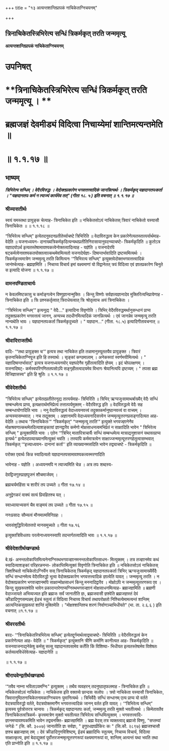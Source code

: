 +++
title = "१३ अत्यन्तशान्तिप्रापकं नाचिकेताग्निचयनम्"

+++


## त्रिनाचिकेतस्त्रिभिरेत्य सन्धिं त्रिकर्मकृत् तरति जन्ममृत्यू

**अत्यन्तशान्तिप्रापकं नाचिकेताग्निचयनम्**

# **उपनिषत्**

# **त्रिनाचिकेतस्त्रिभिरेत्य सन्धिं त्रिकर्मकृत् तरति जन्ममृत्यू । **

# **ब्रह्मजज्ञं देवमीड्यं विदित्वा निचाय्येमां शान्तिमत्यन्तमेति ॥**

# **॥ १.१.१७ ॥**

## **भाष्यम्**

***त्रिभिरेत्य सन्धिम् । वेदैरविरुद्धः । वेदोक्तप्रकारेण भगवत्तत्त्वादिकं जानन्नित्यर्थः । त्रिकर्मकृद् यज्ञदानतपःकर्ता । "यज्ञदानतपः कर्म न त्याज्यं कार्यमेव तत्" (गीता १८. ५ ) इति वचनात् ॥ १.१.१७ ॥***

### **श्रीव्यासतीर्थः**

स्वयं यमस्तथा प्रायुङ्क चेत्याह- त्रिनाचिकेत इति ॥ नचिकेतसोऽयं नाचिकेतस् त्रिवारं नाचिकेतो यस्यासौ त्रिनाचिकेतः ॥ ॥ १.१.१८ ॥

“त्रिभिरेत्य सन्धिम्" इत्येतदनुवदनप्रतीतेर्व्याचष्टे त्रिभिरिति ॥ वेदाविरुद्धत्व केन प्रकारेणेत्यतस्तात्पर्यार्थमाह- वेदेति ॥ यजनाध्ययन- दानाख्यत्रिकर्मकृदित्यन्यथाप्रतीतिनिरासायानुवदन्व्याचष्टे- त्रिकर्मकृदिति ॥ कुतोऽत्र यज्ञादयोऽर्थ इत्यतस्तेषामावश्यकत्वेनोक्तत्वादित्याह - यज्ञेति ॥ यजनादेरपि षट्कर्मत्वेनावश्यकतयोक्तत्वात्कथमेवमित्यतो यजनादेर्यज्ञा- दिष्वन्तर्भावादिति द्रष्टव्यमित्यर्थः । त्रिकर्मकृत्त्वमात्रेण जन्ममृत्यू तरति किमित्यनः ‘“त्रिभिरत्य सन्धिम्" इत्युक्तवेदोक्तभगवत्तत्त्वादिकं जानंश्चेत्याह- ब्रह्मज्ञमिति । निचाय्य विचार्य इमां वक्ष्यमाणां यो विद्वानेतत् त्रयं विदित्वा एवं ज्ञातप्रकारेण चिनुते स इत्यादि योजना ॥ १.१.१७ ॥

### **वामनपण्डिताचार्यः**

न केवलमिष्टकासु च कर्माङ्गत्वेन विष्णुज्ञानान्मुक्तिः । किन्तु विष्णोः सर्वज्ञत्वज्ञानादेव मुक्तिरित्यभिप्रायेणाह - त्रिनाचिकेत इति ॥ त्रिः प्रश्नकर्तृत्वात् त्रिराधेयत्वात् त्रिः श्रोतृत्वाच अयं त्रिनाचिकेतः ।

‘“त्रिभिरेत्य सन्धिम्’” इत्यनूद्य " वेदैः..." इत्यादिना विवृणोति । त्रिभिर् वेदैरविरुद्धमर्थानुसन्धानं प्राप्य तदुक्तप्रकारेण भगवत्तत्वं जानन्, अन्यच्च तदधीनमित्यादिकं जानन्नित्यर्थः । एवं जानन्नेव जन्ममृत्यू तरति नान्यथेति भावः । यज्ञदानतपःकर्ता त्रिकर्मकृदुच्यते । " यज्ञदान...” (गीता. १८.५) इत्यादिगीतावचनात् ॥ १.१.१७ ॥

### **श्रीवादिराजतीर्थः**

वादि- ‘“तथा प्रायुङ्क्त च’” इत्यत्र तथा नाचिकेत इति तन्नामानुस्यूततयैव प्रायुङ्क्त । त्रिवारं कृतनाचिकेताग्निपूज इति हि तस्यार्थः । सृङ्कां कण्ठमालाम् । अनेकरूपां स्वर्णमयीमित्यर्थः । " यज्ञादिष्वन्तर्भावात्" इत्यत्र यजनाध्ययनयोर् यज्ञपदेनैव गृहीतत्वादिति ज्ञेयम् । इदं चोपलक्षणम् । यजनादिषट्- कर्मस्वपरिगणिततपसोऽपि सङ्गृहीतत्वादयमेव विभागः श्रेयानित्यपि द्रष्टव्यम् । " तपसा ब्रह्म विजिज्ञासस्व" इति हि श्रुतिः ॥ १.१.१७ ॥

### **श्रीवेदेशतीर्थः**

"त्रिभिरेत्य सन्धिम्" इत्येतदप्रतीतेरनूद्य तात्पर्यमाह- त्रिभिरिति ॥ त्रिभिर् ऋग्यजुःसामाथर्बाख्यैर् वेदैः सन्धिं सम्बन्धमेत्य प्राप्य, इत्यक्षरार्थमभिप्रेत्यं तत्तात्पर्यमुक्तम् - वेदैरविरुद्ध इति ॥ वेदविरुद्धत्वे वेदैः सह सम्बन्धायोगादिति भावः । ननु वेदाविरुद्धत्वं वेदाध्ययनवत्त्वं तदुक्तकर्मानुष्ठानवत्त्वं वा वाच्यम् । अन्यस्यासम्भवात् । नच तद्युक्तम् । अज्ञानामपि वेदाध्ययनादिसत्त्वेन जन्ममृत्यूत्तरणप्रसङ्गादित्यत आह- वेदेति ॥ तथाच ‘‘त्रिनाचिकेतः’” “त्रिकर्मकृत्” “जन्ममृत्यू तरति’” इत्युक्ते भगवज्ज्ञानेनैव मोक्षश्रवणात्कथमेतदित्याशङ्कायां ज्ञानद्वारैव कर्मणो मोक्षसाधनत्वमभिप्रेतं न साक्षादिति भावेन " त्रिभिरेत्य सन्धिम् ” इत्युक्तमिति भावः । एतेन ‘“त्रिभिर् मातापित्राचार्यैः सन्धिं सम्बन्धमेत्य मात्राद्यनुशासनं यथावत्प्राप्य इत्यर्थः” इत्येतदपव्याख्यानमित्युक्तं भवति । तस्यापि कर्ममात्रत्वेन साक्षाज्जन्ममृत्यूत्तरणहेतुत्वासम्भवात् त्रिकर्मकृत् ‘“इज्याध्ययन- दानानां कर्ता'' इति व्याख्यानमसदिति भावेन तद्व्याचष्टे - त्रिकर्मकृदिति ॥

परोक्त एवार्थः किन्न स्यादित्यतो यज्ञदानतपसामावश्यकत्वस्मरणादिति

भावेनाह - यज्ञेति । अध्ययनमपि न त्याज्यमिति चेन्न । अत्र तपः शब्दस्य-

देवद्विजगुरुप्राज्ञपूजनं शौचमार्जवम् ।

ब्रह्मचर्यमहिंसा च शारीरं तप उच्यते ॥ गीता १७.१४ ॥

अनुद्वेगकरं वाक्यं सत्यं प्रियहितश्च यत् ।

स्वाध्यायाभ्यसनं चैव वाङ्मयं तप उच्यते ॥ गीता १७.१५ ॥

ननःप्रसादः सौम्यत्वं मौनमात्मविनिग्रहः ।

भावसंशुद्धिरित्येतत्तपो मानसमुच्यते ॥ गीता १७.१६

इत्युक्तत्रिविधतपः परत्वेनाध्ययनस्यापि तदन्तर्गतत्वादिति भावः ॥ १.१.१७ ॥

### **श्रीवेदेशतीर्थखण्डार्थः**

बे.खं- अनन्तलोकाप्तिमित्यनेनाग्निस्थभगवज्ज्ञानमनन्तलोकाप्तिसाधन- मित्युक्तम् । तत्र तज्ज्ञानमेव कथं स्यादित्याशङ्कां परिहरन्ननन्त- लोकाप्तिमित्युक्तं विवृणोति त्रिनाचिकेत इति ॥ नचिकेतसोऽयं नाचिकेतस् त्रिशश्चितो नाचिकेतोऽग्निर्येन सस् त्रिनाचिकेतस् त्रिकर्मकृद् यज्ञदानतपःकर्ता त्रिभिर् ऋग्यजुःसामाख्यैर्वेदैः सन्धिं सन्धानमेत्य वेदैरविरुद्धो भूत्वा वेदोक्तप्रकारेण भगवत्तत्त्वादिकं ज्ञात्वेति यावत् । जन्ममृत्यू तरति । न वेदोक्तप्रकारेण भगवज्ज्ञानमपि साक्षान्मोक्षसाधनं किन्तु मननादिद्वारैव । मोक्षोऽपि न जन्ममृत्यूत्तरणरूप एव । किन्तु सुखरूपश्वेति भावेन प्रकारान्तरेणाप्यग्निस्थभगवज्ज्ञानं मोक्षसाधनमित्याह- ब्रह्मजज्ञमिति ॥ ब्रह्मणी वेदाज्जायते अभिव्यज्यत इति ब्रह्मजः सर्वं जानातीति ज्ञः, ब्रह्मजवासी ज्ञश्वेति ब्रह्मजज्ञस्तं देवं क्रीडादिगुणसम्पन्नम् ईडचं स्तुत्यं तं विदित्वा निचाय्य विचार्य तथापरोक्षतो निश्चित्येमामत्यन्तं शान्तिम् आत्यन्तिकसुखरूपां शान्तिं मुक्तिमेति । "मोक्षश्शान्तिश्च शरणं निर्वाणञ्चाभिधीयते" (भा. ता. २.६.६ ) इति वचनात् ॥१.१.१७ ॥

### **श्रीवरदतीर्थः**

बरद- ‘“त्रिनाचिकेतस्त्रिभिरेत्य सन्धिम्' इत्येतद्दुर्गमार्थत्वाद्व्याचष्टे- त्रिभिरिति ॥ वेदैरविरुद्धत्वं केन प्रकारेणेत्यत आह- वेदेति ॥ " त्रिकर्मकृत्" इत्युक्तानि त्रीणि कर्माणि कानीत्यत आह- त्रिकर्मकृदिति ॥ यजनयाजनाद्यनेकेषु कर्मसु सत्सु यज्ञदानतपसामेव कर्तेति किं विशिष्या- भिधीयत इत्यतस्तेषामेव विशेषतः कर्तव्यत्वविधेरेवेत्याह- यज्ञदानेति ॥

॥ १.१.१७ ॥

### **श्रीराघवेन्द्रतीर्थखण्डार्थः**

‘“तवैव नाम्ना भविताऽयमग्निः" इत्युक्तम् । तथैव व्यवहरन् तदनुष्ठातृफलमाह - त्रिनाचिकेत इति ॥ नचिकेतसोऽयं नाचिकेतः । नाचिकेतस इति वक्तव्ये छान्दसः सलोपः । त्रयो नाचिकेता यस्यासौ त्रिनाचिकेतः, त्रिवारानुष्ठितनाचिकेतनामकाग्निचयनः पुमानित्यर्थः । त्रिभिर्वेदैः सन्धिं सन्धानम् एत्य प्राप्य यो वर्तते वेदत्रयाविरुद्धो वर्तते, वेदत्रयोक्तमार्गेण भगवत्तत्त्वादिकं जानन् वर्तत इति यावत् । ‘“त्रिभिरेत्य सन्धिम्” इत्यस्य पूर्वत्रोत्तरत्र चान्वयः । त्रिकर्मकृद् यज्ञदानतपः कर्ता, जन्ममृत्यू तरति मुक्तो भवतीत्यर्थः । किमेतावतैव त्रिनाचिकेतत्वत्रिकर्म- कृत्त्वमात्रेण मुक्तो भवतीत्यत त्रिभिरेत्य सन्धिमित्युक्तम् । भगवत्तत्त्वादि- ज्ञानमप्यावश्यकमिति भावेन तद्व्यनक्ति- ब्रह्मजज्ञमिति । ब्रह्म वेदस् तत्र व्यक्तत्वाद् ब्रह्मजो विष्णुः, "सप्तम्यां जनेर्डः ” (सि. कौ. ३००७) जानातीति ज्ञः सर्वज्ञः, " इगुपधज्ञाप्रीकिरः कः " (सि.कौ. २८९७) ब्रह्मजश्चासौ ज्ञश्च ब्रह्मजज्ञस् तम् । देवं क्रीडादिगुणविशिष्टम्, ईड्यं ब्रह्मादिभिः स्तुत्यम्, निचाय्य विचार्य, विदित्वा साक्षात्कृत्य, इमां बेदाद्युक्तां पूर्वोत्तरजन्ममृत्यूत्तरणरूपां वक्ष्यमाणरूपां वा, शान्तिम् अत्यन्तं यथा भवति तथा एति प्राप्नोति इति ॥ १.१.१७ ॥

